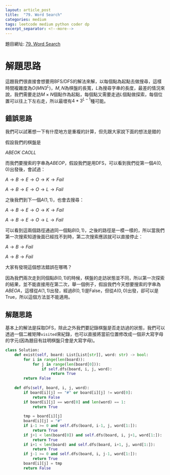 ```yaml
---
layout: article_post
title:  "79. Word Search"
categories: medium
tags: leetcode medium python coder dp
excerpt_separator: <!--more-->
---
```


<!--more-->

題目網址: [79. Word Search
](https://leetcode.com/problems/word-search/)

# 解題思路

這題我們很直接會想要用BFS/DFS的解法來解，以每個點為起點去做搜尋，這樣時間複雜度為$O(M N 3^L)$，$M, N$為棋盤的長寬，$L$為搜尋字串的長度，最差的情況來說，我們需要走訪$M \times N$個點作為起點，每個點又需要走過$L$個點做探索，每個位置可以往上下左右走，所以最壞有$4*3^{L-1}$種可能。

## 錯誤思路

我們可以試著想一下有什麼地方是重複的計算，但先跟大家說下面的想法是錯的

假設我們的棋盤是

$ABEOK$
$CAOLL$

而我們要搜索的字串為$ABEOP$，假設我們是用DFS，可以看到我們從第一個$A (0,0)$出發後，會試過：

$A\rightarrow B\rightarrow E\rightarrow O\rightarrow K\rightarrow Fail$

$A\rightarrow B\rightarrow E\rightarrow O\rightarrow L \rightarrow Fail$

之後我們到下一個$A(1,1)$，也會去搜尋：

$A\rightarrow B\rightarrow E\rightarrow O\rightarrow K\rightarrow Fail$

$A\rightarrow B\rightarrow E\rightarrow O\rightarrow L \rightarrow Fail$

可以看到這兩個路徑通過同一個點$B(0,1)$，之後的路徑是一模一樣的，所以當我們第一次搜索知道後面已經找不到時，第二次搜索應該就可以直接停止：

$A\rightarrow B\rightarrow Fail$

$A\rightarrow B\rightarrow Fail$

大家有發現這個想法錯誤在哪嗎？

因為我們兩次走到同個點$B(0,1)$的時候，棋盤的走訪狀態並不同，所以第一次探索的結果，並不能直接用在第二次，舉一個例子，假設我們今天想要搜索的字串為$ABEOA$，這樣從$A(1,1)$出發，經過$B(0,1)$是False，但從$A (0,0)$出發，卻可以是True，所以這個方法並不能適用。

## 解題思路

基本上的解法是採取DFS，除此之外我們要記錄棋盤是否走訪過的狀態，我們可以透過一個二維矩陣`visited`來紀錄，也可以直接將當前位置修改成一個非大寫字母的字元(因為題目有註明棋盤只會是大寫字母)。

```python
class Solution:
    def exist(self, board: List[List[str]], word: str) -> bool:
        for i in range(len(board)):
            for j in range(len(board[0])):
                if self.dfs(board, i, j, word):
                    return True
        return False
        
    def dfs(self, board, i, j, word):
        if board[i][j] == "#" or board[i][j] != word[0]:
            return False
        if board[i][j] == word[0] and len(word) == 1:
            return True
        
        tmp = board[i][j]
        board[i][j] = "#"
        if i-1 >= 0 and self.dfs(board, i-1, j, word[1:]):
            return True
        if j+1 < len(board[0]) and self.dfs(board, i, j+1, word[1:]):
            return True
        if i+1 < len(board) and self.dfs(board, i+1, j, word[1:]):
            return True
        if j-1 >= 0 and self.dfs(board, i, j-1, word[1:]):
            return True
        board[i][j] = tmp
        return False
```
